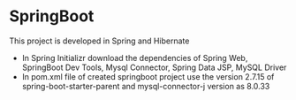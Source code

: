 # SpringBoot

This project is developed in Spring and Hibernate

- In Spring Initializr download the dependencies of Spring Web, SpringBoot Dev Tools, Mysql Connector, Spring Data JSP, MySQL Driver
- In pom.xml file of created springboot project use the version 2.7.15 of spring-boot-starter-parent and mysql-connector-j version as 8.0.33
